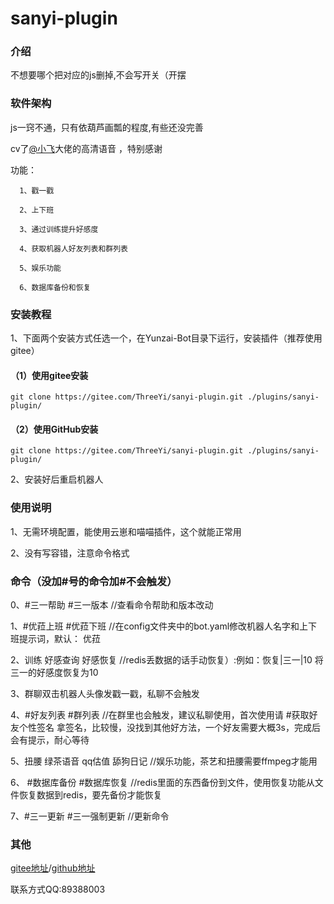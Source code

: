 # sanyi-plugin

### 介绍
不想要哪个把对应的js删掉,不会写开关（开摆



### 软件架构
js一窍不通，只有依葫芦画瓢的程度,有些还没完善

cv了[@小飞](https://gitee.com/xfdown)大佬的高清语音 ，特别感谢

功能：

      1、戳一戳

      2、上下班

      3、通过训练提升好感度

      4、获取机器人好友列表和群列表
        
      5、娱乐功能
      
      6、数据库备份和恢复
      

### 安装教程

1、下面两个安装方式任选一个，在Yunzai-Bot目录下运行，安装插件（推荐使用gitee）
#### （1）使用gitee安装

```
git clone https://gitee.com/ThreeYi/sanyi-plugin.git ./plugins/sanyi-plugin/
```

#### （2）使用GitHub安装

```
git clone https://gitee.com/ThreeYi/sanyi-plugin.git ./plugins/sanyi-plugin/
```

2、安装好后重启机器人

### 使用说明

1、无需环境配置，能使用云崽和喵喵插件，这个就能正常用

2、没有写容错，注意命令格式
### 命令（没加#号的命令加#不会触发）
  
 0、#三一帮助 #三一版本   //查看命令帮助和版本改动

 1、#优菈上班  #优菈下班   //在config文件夹中的bot.yaml修改机器人名字和上下班提示词，默认： 优菈

 2、训练 好感查询 好感恢复   //redis丢数据的话手动恢复）:例如：恢复|三一|10  将三一的好感度恢复为10

 3、群聊双击机器人头像发戳一戳，私聊不会触发

 4、#好友列表 #群列表 //在群里也会触发，建议私聊使用，首次使用请 #获取好友个性签名 拿签名，比较慢，没找到其他好方法，一个好友需要大概3s，完成后会有提示，耐心等待

 5、扭腰 绿茶语音 qq估值 舔狗日记  //娱乐功能，茶艺和扭腰需要ffmpeg才能用
      
 6、 #数据库备份 #数据库恢复 //redis里面的东西备份到文件，使用恢复功能从文件恢复数据到redis，要先备份才能恢复

 7、#三一更新   #三一强制更新  //更新命令

### 其他
[gitee地址](https://gitee.com/ThreeYi/sanyi-plugin)/[github地址](https://github.com/ThreeYi/sanyi-plugin)

联系方式QQ:89388003